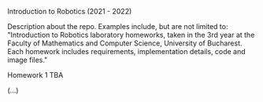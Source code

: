 Introduction to Robotics (2021 - 2022)

Description about the repo. Examples include, but are not limited to: "Introduction to Robotics laboratory homeworks, taken in the 3rd year at the Faculty of Mathematics and Computer Science, University of Bucharest. Each homework includes requirements, implementation details, code and image files."

Homework 1
TBA

(...)
